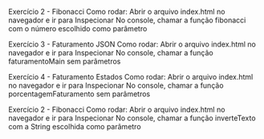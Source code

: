 Exercício 2 - Fibonacci
Como rodar:
Abrir o arquivo index.html no navegador e ir para Inspecionar
No console, chamar a função fibonacci com o número escolhido como parâmetro

Exercício 3 - Faturamento JSON
Como rodar:
Abrir o arquivo index.html no navegador e ir para Inspecionar
No console, chamar a função faturamentoMain sem parâmetros

Exercício 4 - Faturamento Estados
Como rodar:
Abrir o arquivo index.html no navegador e ir para Inspecionar
No console, chamar a função porcentagemFaturamento sem parâmetros

Exercício 2 - Fibonacci
Como rodar:
Abrir o arquivo index.html no navegador e ir para Inspecionar
No console, chamar a função inverteTexto com a String escolhida como parâmetro

